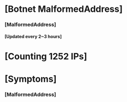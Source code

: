 # [Botnet MalformedAddress]
### [MalformedAddress]
#### [Updated every 2~3 hours]

# [Counting 1252 IPs]

# [Symptoms] 
###   [MalformedAddress]
